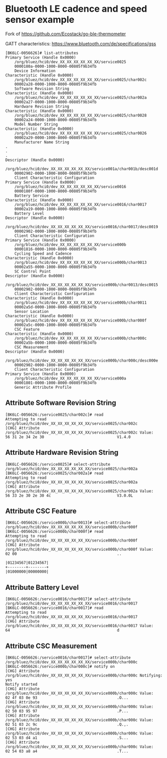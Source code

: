 # Bluetooth LE cadence and speed sensor example

Fork of https://github.com/Ecostack/go-ble-thermometer

GATT characteristics: https://www.bluetooth.com/de/specifications/gss

    [BK6LC-0056626]# list-attributes
    Primary Service (Handle 0x0000)
        /org/bluez/hci0/dev_XX_XX_XX_XX_XX_XX/service0025
        0000180a-0000-1000-8000-00805f9b34fb
        Device Information
    Characteristic (Handle 0x0000)
        /org/bluez/hci0/dev_XX_XX_XX_XX_XX_XX/service0025/char002c
        00002a28-0000-1000-8000-00805f9b34fb
        Software Revision String
    Characteristic (Handle 0x0000)
        /org/bluez/hci0/dev_XX_XX_XX_XX_XX_XX/service0025/char002a
        00002a27-0000-1000-8000-00805f9b34fb
        Hardware Revision String
    Characteristic (Handle 0x0000)
        /org/bluez/hci0/dev_XX_XX_XX_XX_XX_XX/service0025/char0028
        00002a24-0000-1000-8000-00805f9b34fb
        Model Number String
    Characteristic (Handle 0x0000)
        /org/bluez/hci0/dev_XX_XX_XX_XX_XX_XX/service0025/char0026
        00002a29-0000-1000-8000-00805f9b34fb
        Manufacturer Name String
    .
    .
    .
    Descriptor (Handle 0x0000)
        /org/bluez/hci0/dev_XX_XX_XX_XX_XX_XX/service001a/char001b/desc001d
        00002902-0000-1000-8000-00805f9b34fb
        Client Characteristic Configuration
    Primary Service (Handle 0x0000)
        /org/bluez/hci0/dev_XX_XX_XX_XX_XX_XX/service0016
        0000180f-0000-1000-8000-00805f9b34fb
        Battery Service
    Characteristic (Handle 0x0000)
        /org/bluez/hci0/dev_XX_XX_XX_XX_XX_XX/service0016/char0017
        00002a19-0000-1000-8000-00805f9b34fb
        Battery Level
    Descriptor (Handle 0x0000)
        /org/bluez/hci0/dev_XX_XX_XX_XX_XX_XX/service0016/char0017/desc0019
        00002902-0000-1000-8000-00805f9b34fb
        Client Characteristic Configuration
    Primary Service (Handle 0x0000)
        /org/bluez/hci0/dev_XX_XX_XX_XX_XX_XX/service000b
        00001816-0000-1000-8000-00805f9b34fb
        Cycling Speed and Cadence
    Characteristic (Handle 0x0000)
        /org/bluez/hci0/dev_XX_XX_XX_XX_XX_XX/service000b/char0013
        00002a55-0000-1000-8000-00805f9b34fb
        SC Control Point
    Descriptor (Handle 0x0000)
        /org/bluez/hci0/dev_XX_XX_XX_XX_XX_XX/service000b/char0013/desc0015
        00002902-0000-1000-8000-00805f9b34fb
        Client Characteristic Configuration
    Characteristic (Handle 0x0000)
        /org/bluez/hci0/dev_XX_XX_XX_XX_XX_XX/service000b/char0011
        00002a5d-0000-1000-8000-00805f9b34fb
        Sensor Location
    Characteristic (Handle 0x0000)
        /org/bluez/hci0/dev_XX_XX_XX_XX_XX_XX/service000b/char000f
        00002a5c-0000-1000-8000-00805f9b34fb
        CSC Feature
    Characteristic (Handle 0x0000)
        /org/bluez/hci0/dev_XX_XX_XX_XX_XX_XX/service000b/char000c
        00002a5b-0000-1000-8000-00805f9b34fb
        CSC Measurement
    Descriptor (Handle 0x0000)
        /org/bluez/hci0/dev_XX_XX_XX_XX_XX_XX/service000b/char000c/desc000e
        00002902-0000-1000-8000-00805f9b34fb
        Client Characteristic Configuration
    Primary Service (Handle 0x0000)
        /org/bluez/hci0/dev_XX_XX_XX_XX_XX_XX/service000a
        00001801-0000-1000-8000-00805f9b34fb
        Generic Attribute Profile

## Attribute Software Revision String

    [BK6LC-0056626:/service0025/char002c]# read
    Attempting to read /org/bluez/hci0/dev_XX_XX_XX_XX_XX_XX/service0025/char002c
    [CHG] Attribute /org/bluez/hci0/dev_XX_XX_XX_XX_XX_XX/service0025/char002c Value:
    56 31 2e 34 2e 30                                V1.4.0

## Attribute Hardware Revision String

    [BK6LC-0056626:/service0025]# select-attribute /org/bluez/hci0/dev_XX_XX_XX_XX_XX_XX/service0025/char002a
    [BK6LC-0056626:/service0025/char002a]# read
    Attempting to read /org/bluez/hci0/dev_XX_XX_XX_XX_XX_XX/service0025/char002a
    [CHG] Attribute /org/bluez/hci0/dev_XX_XX_XX_XX_XX_XX/service0025/char002a Value:
    56 33 2e 30 2e 30 4c                             V3.0.0L

## Attribute CSC Feature

    [BK6LC-0056626:/service000b/char0013]# select-attribute /org/bluez/hci0/dev_XX_XX_XX_XX_XX_XX/service000b/char000f
    [BK6LC-0056626:/service000b/char000f]# read
    Attempting to read /org/bluez/hci0/dev_XX_XX_XX_XX_XX_XX/service000b/char000f
    [CHG] Attribute /org/bluez/hci0/dev_XX_XX_XX_XX_XX_XX/service000b/char000f Value:
    02 00                                            ..

    |01234567|01234567|
    +--------+--------+
    |01000000|00000000|

## Attribute Battery Level

    [BK6LC-0056626:/service0016/char0017]# select-attribute /org/bluez/hci0/dev_XX_XX_XX_XX_XX_XX/service0016/char0017
    [BK6LC-0056626:/service0016/char0017]# read
    Attempting to read /org/bluez/hci0/dev_XX_XX_XX_XX_XX_XX/service0016/char0017
    [CHG] Attribute /org/bluez/hci0/dev_XX_XX_XX_XX_XX_XX/service0016/char0017 Value:
    64                                               d

## Attribute CSC Measurement

    [BK6LC-0056626:/service0016/char0017]# select-attribute /org/bluez/hci0/dev_XX_XX_XX_XX_XX_XX/service000b/char000c
    [BK6LC-0056626:/service000b/char000c]# notify on
    [CHG] Attribute /org/bluez/hci0/dev_XX_XX_XX_XX_XX_XX/service000b/char000c Notifying: yes
    Notify started
    [CHG] Attribute /org/bluez/hci0/dev_XX_XX_XX_XX_XX_XX/service000b/char000c Value:
    02 4f 03 0e 93                                   .O...
    [CHG] Attribute /org/bluez/hci0/dev_XX_XX_XX_XX_XX_XX/service000b/char000c Value:
    02 50 03 95 97                                   .P...
    [CHG] Attribute /org/bluez/hci0/dev_XX_XX_XX_XX_XX_XX/service000b/char000c Value:
    02 51 03 2c 9c                                   .Q.,.
    [CHG] Attribute /org/bluez/hci0/dev_XX_XX_XX_XX_XX_XX/service000b/char000c Value:
    02 53 03 d4 a1                                   .S...
    [CHG] Attribute /org/bluez/hci0/dev_XX_XX_XX_XX_XX_XX/service000b/char000c Value:
    02 54 03 a8 a4                                   .T...

